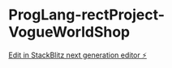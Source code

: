 # ProgLang-rectProject-VogueWorldShop

[Edit in StackBlitz next generation editor ⚡️](https://stackblitz.com/~/github.com/Abobober/ProgLang-rectProject-VogueWorldShop)